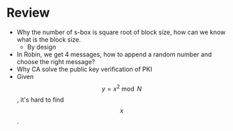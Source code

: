 # Review

* Why the number of s-box is square root of block size, how can we know what is the block size.
  * By design
* In Robin, we get 4 messages, how to append a random number and choose the right message?
* Why CA solve the public key verification of PKI
* Given $$y=x^2 \bmod N$$, it's hard to find $$x$$.

